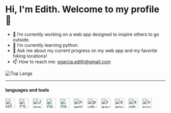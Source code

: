 # Hi, I'm Edith. Welcome to my profile 🌲

- 🔭 I’m currently working on a web app designed to inspire others to go outside. 
- 🌱 I’m currently learning python.
- 💬 Ask me about my current progress on my web app and my favorite hiking locations!
- 📫 How to reach me: ggarcia.edith@gmail.com 

![Top Langs](https://github-readme-stats.vercel.app/api/top-langs/?username=egg-chicken&layout=compact&theme=transparent)
<!--
<a href="https://github.com/egg-chicken/egg-chicken">
<img align="center" src="https://github-readme-stats.vercel.app/api?username=egg-chicken&show_icons=true&bg_color=DEG,ff6600,ff3399&count_private=true&text_color=ffffff&icon_color=ffffff&title_color=000000" />
</a>
-->
<!-- theme=transparent-->
<!--
<a href="https://github.com/egg-chicken/egg-chicken">
<img align="center" src="https://github-readme-stats.vercel.app/api/top-langs/?username=egg-chicken&layout=compact&show_icons=true&bg_color=DEG,ff3399,ff5050&title_color=000000" />
</a>
-->
<!--

<--
Here are some ideas to get you started:

- 🔭 I’m currently working on ...
- 🌱 I’m currently learning ...
- 👯 I’m looking to collaborate on ...
- 🤔 I’m looking for help with ...
- 💬 Ask me about ...
- 📫 How to reach me: ...
- 😄 Pronouns: ...
- ⚡ Fun fact: ...
#### 📫 How to reach me: ...
-->

---
#### languages and tools
<img align="left" alt="HTML" width="30px" style="padding-right:10px;" src="https://cdn.jsdelivr.net/gh/devicons/devicon/icons/html5/html5-plain.svg" />
<img align="left" alt="CSS" width="30px" style="padding-right:10px;" src="https://cdn.jsdelivr.net/gh/devicons/devicon/icons/css3/css3-plain.svg" />
<img align="left" alt="JavaScript" width="30px" style="padding-right:10px;" src="https://cdn.jsdelivr.net/gh/devicons/devicon/icons/javascript/javascript-plain.svg" />
<img align="left" alt="GitHub" width="30px" style="padding-right:10px;" src="https://cdn.jsdelivr.net/gh/devicons/devicon/icons/github/github-original.svg" />
<img align="left" alt="Git" width="30px" style="padding-right:10px;" src="https://cdn.jsdelivr.net/gh/devicons/devicon/icons/git/git-original.svg" />
<img align="left" alt="nextjs" width="30px" style="padding-right:10px;" src="https://cdn.jsdelivr.net/gh/devicons/devicon/icons/nodejs/nodejs-original-wordmark.svg" />
<img align="left" alt="python" width="30px" style="padding-right:10px;" src="https://cdn.jsdelivr.net/gh/devicons/devicon/icons/python/python-original-wordmark.svg" />
<img align="left" alt="react" width="30px" style="padding-right:10px;" src="https://cdn.jsdelivr.net/gh/devicons/devicon/icons/react/react-original-wordmark.svg" />
<img align="left" alt="sequelize" width="30px" style="padding-right:10px;" src="https://cdn.jsdelivr.net/gh/devicons/devicon/icons/sequelize/sequelize-original-wordmark.svg" />
<img align="left" alt="sqlite" width="30px" style="padding-right:10px;" src="https://cdn.jsdelivr.net/gh/devicons/devicon/icons/sqlite/sqlite-original.svg" />
<img align="left" alt="vscode" width="30px" style="padding-right:10px;" src="https://cdn.jsdelivr.net/gh/devicons/devicon/icons/vscode/vscode-original.svg" />
          
          
          
